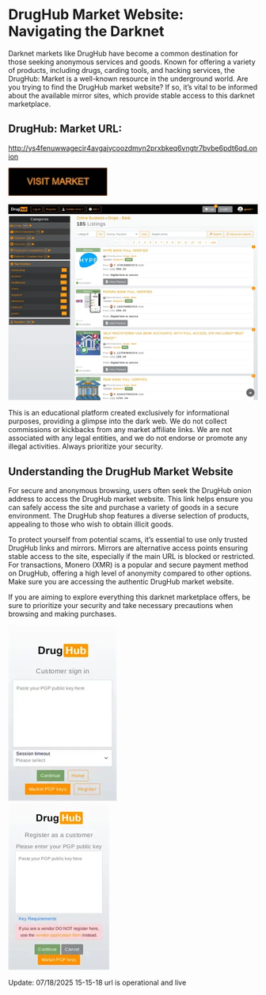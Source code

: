 # DrugHub Market Website: Navigating the Darknet

Darknet markets like DrugHub have become a common destination for those seeking anonymous services and goods. Known for offering a variety of products, including drugs, carding tools, and hacking services, the DrugHub: Market is a well-known resource in the underground world. Are you trying to find the DrugHub market website? If so, it’s vital to be informed about the available mirror sites, which provide stable access to this darknet marketplace.

## DrugHub: Market URL:

http://ys4fenuwwagecir4avgajycoozdmyn2prxbkeq6vngtr7bvbe6pdt6qd.onion

[<img src="/images/focus.webp" width="200">](http://ys4fenuwwagecir4avgajycoozdmyn2prxbkeq6vngtr7bvbe6pdt6qd.onion)


<a href="http://ys4fenuwwagecir4avgajycoozdmyn2prxbkeq6vngtr7bvbe6pdt6qd.onion"><img src="/images/solid.webp" alt="image" style="max-width: 100%;"><a>

This is an educational platform created exclusively for informational purposes, providing a glimpse into the dark web. We do not collect commissions or kickbacks from any market affiliate links. We are not associated with any legal entities, and we do not endorse or promote any illegal activities. Always prioritize your security.

## Understanding the DrugHub Market Website

For secure and anonymous browsing, users often seek the DrugHub onion address to access the DrugHub market website. This link helps ensure you can safely access the site and purchase a variety of goods in a secure environment. The DrugHub shop features a diverse selection of products, appealing to those who wish to obtain illicit goods.

To protect yourself from potential scams, it’s essential to use only trusted DrugHub links and mirrors. Mirrors are alternative access points ensuring stable access to the site, especially if the main URL is blocked or restricted. For transactions, Monero (XMR) is a popular and secure payment method on DrugHub, offering a high level of anonymity compared to other options. Make sure you are accessing the authentic DrugHub market website.

If you are aiming to explore everything this darknet marketplace offers, be sure to prioritize your security and take necessary precautions when browsing and making purchases.


<a href="http://ys4fenuwwagecir4avgajycoozdmyn2prxbkeq6vngtr7bvbe6pdt6qd.onion"><img src="/images/load.webp" alt="image" style="max-width: 100%;"><a>  
<a href="http://ys4fenuwwagecir4avgajycoozdmyn2prxbkeq6vngtr7bvbe6pdt6qd.onion"><img src="/images/setup.webp" alt="image" style="max-width: 100%;"><a>

Update:  07/18/2025 15-15-18 url is operational and live